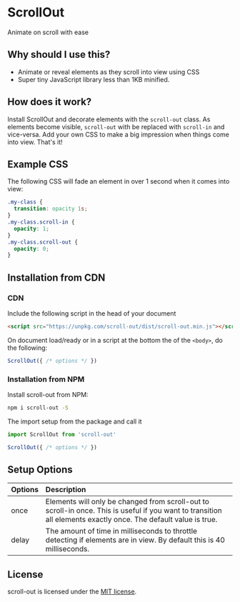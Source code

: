 # ScrollOut

Animate on scroll with ease

## Why should I use this?
- Animate or reveal elements as they scroll into view using CSS
- Super tiny JavaScript library less than 1KB minified.

## How does it work?

Install ScrollOut and decorate elements with the ```scroll-out``` class.  As elements become visible, ```scroll-out``` with be replaced with ```scroll-in``` and vice-versa.  Add your own CSS to make a big impression when things come into view.  That's it!

## Example CSS
The following CSS will fade an element in over 1 second when it comes into view:
```css
.my-class {
  transition: opacity 1s;
}
.my-class.scroll-in {
  opacity: 1;
}
.my-class.scroll-out {
  opacity: 0;
}
```

## Installation from CDN

### CDN
Include the following script in the head of your document
```html
<script src="https://unpkg.com/scroll-out/dist/scroll-out.min.js"></script>
```
On document load/ready or in a script at the bottom the of the ```<body>```, do the following:

```js
ScrollOut({ /* options */ })
```

### Installation from NPM

Install scroll-out from NPM:
```bash
npm i scroll-out -S
```

The import setup from the package and call it

```js
import ScrollOut from 'scroll-out'

ScrollOut({ /* options */ })
```

## Setup Options
|Options|Description|
|:-|:-|
|once|Elements will only be changed from scroll-out to scroll-in once.  This is useful if you want to transition all elements exactly once.  The default value is true.|
|delay|The amount of time in milliseconds to throttle detecting if elements are in view. By default this is 40 milliseconds.|


## License

scroll-out is licensed under the [MIT license](http://opensource.org/licenses/MIT).